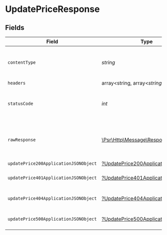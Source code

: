 # UpdatePriceResponse


## Fields

| Field                                                                                                        | Type                                                                                                         | Required                                                                                                     | Description                                                                                                  |
| ------------------------------------------------------------------------------------------------------------ | ------------------------------------------------------------------------------------------------------------ | ------------------------------------------------------------------------------------------------------------ | ------------------------------------------------------------------------------------------------------------ |
| `contentType`                                                                                                | *string*                                                                                                     | :heavy_check_mark:                                                                                           | HTTP response content type for this operation                                                                |
| `headers`                                                                                                    | array<string, array<*string*>>                                                                               | :heavy_minus_sign:                                                                                           | N/A                                                                                                          |
| `statusCode`                                                                                                 | *int*                                                                                                        | :heavy_check_mark:                                                                                           | HTTP response status code for this operation                                                                 |
| `rawResponse`                                                                                                | [\Psr\Http\Message\ResponseInterface](https://www.php-fig.org/psr/psr-7/#33-psrhttpmessageresponseinterface) | :heavy_minus_sign:                                                                                           | Raw HTTP response; suitable for custom response parsing                                                      |
| `updatePrice200ApplicationJSONObject`                                                                        | [?UpdatePrice200ApplicationJSON](../../models/operations/UpdatePrice200ApplicationJSON.md)                   | :heavy_minus_sign:                                                                                           | OK                                                                                                           |
| `updatePrice401ApplicationJSONObject`                                                                        | [?UpdatePrice401ApplicationJSON](../../models/operations/UpdatePrice401ApplicationJSON.md)                   | :heavy_minus_sign:                                                                                           | General error response                                                                                       |
| `updatePrice404ApplicationJSONObject`                                                                        | [?UpdatePrice404ApplicationJSON](../../models/operations/UpdatePrice404ApplicationJSON.md)                   | :heavy_minus_sign:                                                                                           | General error response                                                                                       |
| `updatePrice500ApplicationJSONObject`                                                                        | [?UpdatePrice500ApplicationJSON](../../models/operations/UpdatePrice500ApplicationJSON.md)                   | :heavy_minus_sign:                                                                                           | General error response                                                                                       |